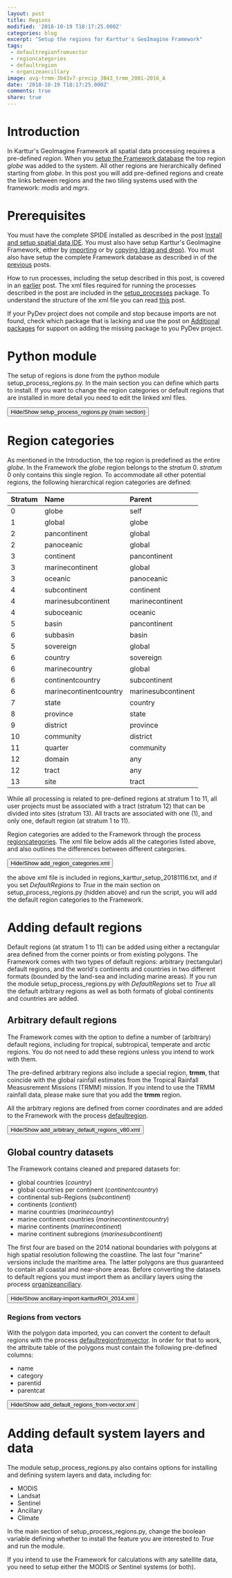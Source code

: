 ```yaml
---
layout: post
title: Regions
modified: '2018-10-19 T18:17:25.000Z'
categories: blog
excerpt: "Setup the regions for Karttur's GeoImagine Framework"
tags:
 - defaultregionfromvector
 - regioncategories
 - defaultregion
 - organizeancillary
image: avg-trmm-3b43v7-precip_3B43_trmm_2001-2016_A
date: '2018-10-19 T18:17:25.000Z'
comments: true
share: true
---
```

<script src="https://karttur.github.io/common/assets/js/karttur/togglediv.js"></script>

# Introduction

In Karttur's GeoImagine Framework all spatial data processing requires a pre-defined _region_. When you [setup the Framework database](../blog-setup-db/) the top region _globe_ was added to the system. All other regions are hierarchically defined starting from _globe_. In this post you will add pre-defined regions and create the links between regions and the two tiling systems used with the framework: _modis_ and _mgrs_.

# Prerequisites

You must have the complete SPIDE installed as described in the post [Install and setup spatial data IDE](https://karttur.github.io/setup-ide/). You must also have setup Karttur's GeoImagine Framework, either by [importing](../blog-importy-project-eclipse/) or by [copying (drag and drop)](../blog-copy-project-eclipse/). You must also have setup the complete Framework database as described in of the [previous](../blog-setup-db/) posts.

How to run processes, including the setup described in this post, is covered in an [earlier](../blog-run/) post. The xml files required for running the processes described in the post are included in the [<span class='pacakge'>setup_processes</span>](https://github.com/karttur/geoimagine-setup_processes/) package. To understand the structure of the xml file you can read [this](../blog-xml/) post.

If your PyDev project does not compile and stop because imports are not found, check which package that is lacking and use the post on [Additional packages](../blog-add-packages) for support on adding the missing package to you PyDev project.

# Python module

The setup of regions is done from the python module <span class='file'>setup_process_regions.py</span>. In the main section you can define which parts to install. If you want to change the region categories or default regions that are installed in more detail you need to edit the linked xml files.

<button id= "togglesetuptxt" onclick="hiddencode('setuptxt')">Hide/Show setup_process_regions.py (main section)</button>

<div id="setuptxt" style="display:none">

{% capture text-capture %}
{% raw %}
```
if __name__ == "__main__":
    '''
    '''
    DefaultRegions = True
    MODIS = False
    Landsat = False
    Sentinel = True
    Ancillary = False
    Climate = False
    verbose = True

    '''Link to project file that sets up default regions, arbitrary regions and special regions.
    '''
    if DefaultRegions:
        projFN = 'regions_karttur_setup_20181116.txt'
        Setup('regiondoc',projFN,verbose)

    if MODIS:
        '''Stand alone script that defines the MODIS tile coordinates'''

        FPN = ModisTileCoords()
        '''
        exitstr = 'The script ModisTileCoords() produced a shape with all MODIS SIN tiles projected to Geographic coordiantes.\n \
            Copy the shape data sourse: %(fpn)s,\n and edit the xml file for importing this layer.\n \
            Then comment out the "exit" command and re-run the module.' %{'fpn':FPN}
        exit(exitstr)
        '''
        projFN = 'modis_karttur_setup_20181116.txt'
        Setup('modisdoc',projFN,verbose)

    if Sentinel:
        '''Link to project file that sets up the Sentinel tiling system'''
        projFN = 'sentinel_karttur_setup_2018116.txt'
        Setup('sentineldoc',projFN,verbose)

    if Landsat:
        pass

    if MODIS and Sentinel:
        '''Stand alone script that links sentinel and modis, requires that all sentinel tiles are in the db'''
        LinkSentineModisTiles()

    if MODIS and Landsat:
        LinkLandsatModisTiles()

    if Sentinel and Landsat:
        LinkSentinelLandsatTiles()

    if Ancillary:
        ''' link to project file that imports default ancillary data'''
        projFN = 'ancillary_karttur_setup_20180221_0.txt'
        Setup('ancildoc',projFN,verbose)

    if Climate:
        ''' Climate data'''
        projFN = 'climate_karttur_setup_20181116.txt'
        Setup('climatedoc',projFN,verbose)

```
{% endraw %}
{% endcapture %}
{% include widgets/toggle-code.html  toggle-text=text-capture  %}
</div>

# Region categories

As mentioned in the Introduction, the top region is predefined as the entire _globe_. In the Framework the _globe_ region belongs to the _stratum_ 0. _stratum_ 0 only contains this single region. To accommodate all other potential regions, the following hierarchical region categories are defined:

| Stratum | Name                   | Parent             |
|:--------|:-----------------------|:-------------------|
| 0       | globe                  | self               |
| 1       | global                 | globe              |
| 2       | pancontinent           | global             |
| 2       | panoceanic             | global             |
| 3       | continent              | pancontinent       |
| 3       | marinecontinent        | global             |
| 3       | oceanic                | panoceanic         |
| 4       | subcontinent           | continent          |
| 4       | marinesubcontinent     | marinecontinent    |
| 4       | suboceanic             | oceanic            |
| 5       | basin                  | pancontinent       |
| 6       | subbasin               | basin              |
| 5       | sovereign              | global             |
| 6       | country                | sovereign          |
| 6       | marinecountry          | global             |
| 6       | continentcountry       | subcontinent       |
| 6       | marinecontinentcountry | marinesubcontinent |
| 7       | state                  | country            |
| 8       | province               | state              |
| 9       | district               | province           |
| 10      | community              | district           |
| 11      | quarter                | community          |
| 12      | domain                 | any                |
| 12      | tract                  | any                |
| 13      | site                   | tract              |

While all processing is related to pre-defined regions at stratum 1 to 11, all user projects must be associated with a tract (stratum 12) that can be divided into sites (stratum 13). All tracts are associated with one (1), and only one, default region (at stratum 1 to 11).

Region categories are added to the Framework through the process [<span class='package'>regioncategories</span>](../../subprocess/subproc-regioncategories/). The xml file below adds all the categories listed above, and also outlines the differences between different categories.

<button id= "toggleregioncats" onclick="hiddencode('regioncats')">Hide/Show add_region_categories.xml</button>

<div id="regioncats" style="display:none">

{% capture text-capture %}
{% raw %}

```
<?xml version='1.0' encoding='utf-8'?>
<manageregion>
	<userproj userid = 'karttur' projectid = 'karttur' tractid= 'karttur' siteid = '*' plotid = '*' system = 'system'></userproj>

	<!-- Stratum 0 must be added prior to ading other region categroies-->
	<!-- Add region categories-->
	<processx processid ='regioncategories'>
		<overwrite>Y</overwrite>
		<delete>N</delete>
		<parameters regioncat = 'globe' stratum = '0' parentcat = 'self'>
			<title>Globe region</title>
			<label>The entire earth ball - parentid of all other regions</label>
		</parameters>
	</processx>

	<process processid ='regioncategories'>
		<overwrite>Y</overwrite>
		<delete>N</delete>
		<parameters regioncat = 'global' stratum = '1' parentcat = 'globe'>
			<title>Global regions, apart from the earth itself </title>
			<label>Global regions include regions that cover more than one continent, usually girdling the Earth.</label>
		</parameters>
	</process>

	<process processid ='regioncategories'>
		<overwrite>Y</overwrite>
		<delete>N</delete>
		<parameters regioncat = 'pancontinent' stratum = '2' parentcat = 'globe'>
			<title>Continental landmasses</title>
			<label>Pancontinental include Americas, Eurasia, Africa, Australia, Oceania and Antarctica.</label>
		</parameters>
	</process>

	<process processid ='regioncategories'>
		<overwrite>Y</overwrite>
		<delete>N</delete>
		<parameters regioncat = 'panoceanic' stratum = '2' parentcat = 'globe'>
			<title>Panoceanic regions, covering more than one ocean</title>
			<label>Panoceanic regions include the Arctic, North Atlantic, Indian, Pacific and Antarctic oceans.</label>
		</parameters>
	</process>

	<process processid ='regioncategories'>
		<overwrite>Y</overwrite>
		<delete>N</delete>
		<parameters regioncat = 'continent' stratum = '3' parentcat = 'pancontinent'>
			<title>The classical 7 continents</title>
			<label>Continental include North America, South America, Europe, Asia, Africa, Oceania and Antarctica</label>
		</parameters>
	</process>

	<process processid ='regioncategories'>
		<overwrite>Y</overwrite>
		<delete>N</delete>
		<parameters regioncat = 'marinecontinent' stratum = '3' parentcat = 'globe'>
			<title>The classical 7 continents, including marine regions</title>
			<label>Marine Continental include North America, South America, Europe, Asia, Africa, Oceania and Antarctica</label>
		</parameters>
	</process>

	<process processid ='regioncategories'>
		<overwrite>Y</overwrite>
		<delete>N</delete>
		<parameters regioncat = 'oceanic' stratum = '3' parentcat = 'panoceanic'>
			<title>Oceanic regions, covering more than one ocean</title>
			<label>Oceanic regions include the Arctic, North Atlantic, South Atlantic, Indian, North Pacific, South Pacific and Antarctic oceans .</label>
		</parameters>
	</process>

	<process processid ='regioncategories'>
		<overwrite>Y</overwrite>
		<delete>N</delete>
		<parameters regioncat = 'subcontinent' stratum = '4' parentcat = 'continent'>
			<title>Regions with subcontinental coverage, covering more than one country</title>
			<label>Subcontinental regions cover arbitrary regions, defined by e.g. political, climatic or topographic conditions</label>
		</parameters>
	</process>

	<process processid ='regioncategories'>
		<overwrite>Y</overwrite>
		<delete>N</delete>
		<parameters regioncat = 'marinesubcontinent' stratum = '4' parentcat = 'marinecontinent'>
			<title>Regions with subcontinental coverage, covering more than one country</title>
			<label>Subcontinental regions cover arbitrary regions, defined by e.g. political, climatic or topographic conditions</label>
		</parameters>
	</process>

	<process processid ='regioncategories'>
		<overwrite>Y</overwrite>
		<delete>N</delete>
		<parameters regioncat = 'suboceanic' stratum = '4' parentcat = 'oceanic'>
			<title>Regions with suboceanic coverage, including enclosed seas</title>
			<label>Suboceanic regions cover both defined enclosed seas as well as other oceanic regions falling within a single of the seven classical oceans</label>
		</parameters>
	</process>

	<process processid ='regioncategories'>
		<overwrite>Y</overwrite>
		<delete>N</delete>
		<parameters regioncat = 'basin' stratum = '5' parentcat = 'pancontinent'>
			<title>Regions with hydrological basin coverage</title>
			<label>The basin region category contains the worlds hydrological basins (watersheds)</label>
		</parameters>
	</process>

	<process processid ='regioncategories'>
		<overwrite>Y</overwrite>
		<delete>N</delete>
		<parameters regioncat = 'subbasin' stratum = '6' parentcat = 'basin'>
			<title>Regions with hydrological subasin coverage</title>
			<label>The subbasin region category contains subbasins of basins (watersheds)</label>
		</parameters>
	</process>

	<process processid ='regioncategories'>
		<overwrite>Y</overwrite>
		<delete>N</delete>
		<parameters regioncat = 'sovereign' stratum = '5' parentcat = 'globe'>
			<title>Sovereign (composite) nation states</title>
			<label>Sovereign (composite) nation states</label>
		</parameters>
	</process>

	<process processid ='regioncategories'>
		<overwrite>Y</overwrite>
		<delete>N</delete>
		<parameters regioncat = 'country' stratum = '6' parentcat = 'sovereign'>
			<title>Country</title>
			<label>Country (usually with recognized iso-code)</label>
		</parameters>
	</process>

	<process processid ='regioncategories'>
		<overwrite>Y</overwrite>
		<delete>N</delete>
		<parameters regioncat = 'marinecountry' stratum = '6' parentcat = 'globe'>
			<title>Country incl maritime area</title>
			<label>Country incl maritime area (usually with recognized iso-code)</label>
		</parameters>
	</process>

	<process processid ='regioncategories'>
		<overwrite>Y</overwrite>
		<delete>N</delete>
		<parameters regioncat = 'continentcountry' stratum = '6' parentcat = 'subcontinent'>
			<title>Country, or part of country, falling within one of the classical 7 continents</title>
			<label>Transcontinental countries are split into parts</label>
		</parameters>
	</process>

	<process processid ='regioncategories'>
		<overwrite>Y</overwrite>
		<delete>N</delete>
		<parameters regioncat = 'marinecontinentcountry' stratum = '6' parentcat = 'marinesubcontinent'>
			<title>Country, or part of country, falling within one of the classical 7 continents</title>
			<label>Transcontinental countries are split into parts</label>
		</parameters>
	</process>


	<process processid ='regioncategories'>
		<overwrite>Y</overwrite>
		<delete>N</delete>
		<parameters regioncat = 'state' stratum = '7' parentcat = 'country'>
			<title>State</title>
			<label>State as part of a country (countries with no states are set to country = state)</label>
		</parameters>
	</process>

	<process processid ='regioncategories'>
		<overwrite>Y</overwrite>
		<delete>N</delete>
		<parameters regioncat = 'province' stratum = '8' parentcat = 'state'>
			<title>Province within a country</title>
			<label>Provinces as part of a state</label>
		</parameters>
	</process>

	<process processid ='regioncategories'>
		<overwrite>Y</overwrite>
		<delete>N</delete>
		<parameters regioncat = 'district' stratum = '9' parentcat = 'province'>
			<title>District within Province</title>
			<label>District is an arbitrary political division used for designating regions within a province</label>
		</parameters>
	</process>

	<process processid ='regioncategories'>
		<overwrite>Y</overwrite>
		<delete>N</delete>
		<parameters regioncat = 'community' stratum = '10' parentcat = 'district'>
			<title>Community within dstrict</title>
			<label>Community is an arbitrary political division used for designating regions within a district</label>
		</parameters>
	</process>

	<process processid ='regioncategories'>
		<overwrite>Y</overwrite>
		<delete>N</delete>
		<parameters regioncat = 'quarter' stratum = '11' parentcat = 'community'>
			<title>Quarter within community</title>
			<label>Quarter is an arbitrary division used for designating regions within a community</label>
		</parameters>
	</process>

	<process processid ='regioncategories'>
		<overwrite>Y</overwrite>
		<delete>N</delete>
		<parameters regioncat = 'domain' stratum = '12' parentcat = '*'>
			<title>Arbitrary spatial extent having any region of categories 0 to 11 as parentid</title>
			<label>User defined but public region definition</label>
		</parameters>
	</process>

	<process processid ='regioncategories'>
		<overwrite>Y</overwrite>
		<delete>N</delete>
		<parameters regioncat = 'tract' stratum = '12' parentcat = '*'>
			<title>Tract is a user defined region category (private or public) and can have any region of categories 0 to 11 as parentid</title>
			<label>Tract is arbitrary defined by users, and can be kept private or made available for public use</label>
		</parameters>
	</process>

	<process processid ='regioncategories'>
		<overwrite>Y</overwrite>
		<delete>N</delete>
		<parameters regioncat = 'site' stratum = '13' parentcat = 'tract'>
			<title>Site is a user defined region category having tract as parentid</title>
			<label>Site is arbitrary defined by users</label>
		</parameters>
	</process>

</manageregion>

```

{% endraw %}
{% endcapture %}
{% include widgets/toggle-code.html  toggle-text=text-capture  %}
</div>

the above xml file is included in <span class='file'>regions_karttur_setup_20181116.txt</span>, and if you set _DefaultRegions_ to _True_ in the main section on <span class='file'>setup_process_regions.py</span> (hidden above) and run the script, you will add the default region categories to the Framework.

# Adding default regions

Default regions (at stratum 1 to 11) can be added using either a rectangular area defined from the corner points or from existing polygons. The Framework comes with two types of default regions: arbitrary (rectangular) default regions, and the world's continents and countries in two different formats (bounded by the land-sea and including marine areas). If you run the module <span class='file'>setup_process_regions.py</span> with _DefaultRegions_ set to _True_ all the default arbitrary regions as well as both formats of global continents and countries are added.

## Arbitrary default regions

The Framework comes with the option to define a number of (arbitrary) default regions, including for tropical, subtropical, temperate and arctic regions. You do not need to add these regions unless you intend to work with them.

The pre-defined arbitrary regions also include a special region, __trmm__, that coincide with the global rainfall estimates from the Tropical Rainfall Measusrement Missions (TRMM) mission. If you intend to use the TRMM rainfall data, please make sure that you add the __trmm__ region.

All the arbitrary regions are defined from corner coordinates and are added to the Framework with the process [<span class='package'>defaultregion</span>](../../subprocess/subproc-defaultregion/).

<button id= "toggledefaultregions" onclick="hiddencode('defaultregions')">Hide/Show add_arbitrary_default_regions_v80.xml</button>

<div id="defaultregions" style="display:none">

{% capture text-capture %}
{% raw %}

```
<?xml version='1.0' encoding='utf-8'?>
<manageprocess>
	<userproj userid = 'karttur' projectid = 'karttur' tractid= 'karttur' siteid = '*' plotid = '*' system = 'system'></userproj>
	<period timestep = 'static'></period>

	<!-- Add default region globall (global)-->
	<process processid ='defaultregion'>
		<overwrite>Y</overwrite>
		<delete>N</delete>
		<parameters regioncat = 'global' regionid = 'global' regionname = 'Global'  parentid = 'globe' parentcat = 'globe' stratum = '1' minlon = '-180' minlat = '-90' maxlon = '180' maxlat = '90' epsg = '4326' version = '1'>
			<title>Global region</title>
			<label>Global region</label>
		</parameters>
		<dstpath volume = 'OPUS' ></dstpath>
		<dstcomp>
			 <roi measure = 'N' source = 'karttur' product = 'karttur'  band = 'roi' prefix = 'roi'></roi>
		</dstcomp>
	</process>

	<!-- Add default region tropical (global)-->
	<process processid ='defaultregion'>
		<overwrite>Y</overwrite>
		<delete>N</delete>
		<parameters regioncat = 'global' regionid = 'globaltropics' regionname = 'Globaltropics'  parentid = 'globe' parentcat = 'globe' stratum = '1' minlon = '-180' minlat = '-23.43705' maxlon = '180' maxlat = '23.43705' epsg = '4326' version = '1'>
			<title>Global tropical region</title>
			<label>Region between the tropics</label>
		</parameters>
		<dstpath volume = 'OPUS' ></dstpath>
		<dstcomp>
			 <roi measure = 'N' source = 'karttur' product = 'karttur'  band = 'roi' prefix = 'roi'></roi>
		</dstcomp>
	</process>

	<!-- Add default region northtropical (global)-->
	<process processid ='defaultregion'>
		<overwrite>Y</overwrite>
		<delete>N</delete>
		<parameters regioncat = 'global' regionid = 'northtropical' regionname = 'North Tropical zones'  parentid = 'globe' parentcat = 'globe' stratum = '1' minlon = '-180' minlat = '0' maxlon = '180' maxlat = '23.43705' epsg = '4326' version = '1'>
			<title>Global norhtern tropical region</title>
			<label>Region between the equator and north 23.5 degrees</label>
		</parameters>
		<dstpath volume = 'OPUS' ></dstpath>
		<dstcomp>
			<roi measure = 'N' source = 'karttur' product = 'karttur'  band = 'roi' prefix = 'roi'></roi>
		</dstcomp>
	</process>

	<!-- Add default southtropical (global)-->
	<process processid ='defaultregion'>
		<overwrite>Y</overwrite>
		<delete>N</delete>
		<parameters regioncat = 'global' regionid = 'southtropical' regionname = 'South Tropical zones'  parentid = 'globe' parentcat = 'globe' stratum = '1' minlon = '-180' minlat = '-23.43705' maxlon = '180' maxlat = '0' epsg = '4326' version = '1'>
			<title>Global southern tropical region</title>
			<label>Region between the equator and south 23.5 degrees</label>
		</parameters>
		<dstpath volume = 'OPUS' ></dstpath>
		<dstcomp>
			<roi measure = 'N' source = 'karttur' product = 'karttur'  band = 'roi' prefix = 'roi'></roi>
		</dstcomp>
	</process>

	<!-- Add default region norhtsubtropical (global)-->
	<process processid ='defaultregion'>
		<overwrite>Y</overwrite>
		<delete>N</delete>
		<parameters regioncat = 'global' regionid = 'northsubtropical' regionname = 'North Subtropical zone'  parentid = 'globe' parentcat = 'globe' stratum = '1' minlon = '-180' minlat = '23.43705' maxlon = '180' maxlat = '40' epsg = '4326' version = '1'>
			<title>Global northern subtropical region</title>
			<label>Region extending between the northern tropic (23.5 degrees) to 40 degrees north</label>
		</parameters>
		<dstpath volume = 'OPUS' ></dstpath>
		<dstcomp>
			<roi measure = 'N' source = 'karttur' product = 'karttur'  band = 'roi' prefix = 'roi'></roi>
		</dstcomp>
	</process>

	<!-- Add default region southsubtropical (global)-->
	<process processid ='defaultregion'>
		<overwrite>Y</overwrite>
		<delete>N</delete>
		<parameters regioncat = 'global' regionid = 'southsubtropical' regionname = 'South Subtropical zone'  parentid = 'globe' parentcat = 'globe' stratum = '1' minlon = '-180' minlat = '-40' maxlon = '180' maxlat = '-23.43705' epsg = '4326' version = '1'>
			<title>Global northern subtropical region</title>
			<label>Region extending between the southern tropic (23.5 degrees) to 40 degrees south</label>
		</parameters>
		<dstpath volume = 'OPUS' ></dstpath>
		<dstcomp>
			<roi  measure = 'N' source = 'karttur' product = 'karttur'  band = 'roi' prefix = 'roi'></roi>
		</dstcomp>
	</process>

	<!-- Add default region pantropical (global)-->
	<process processid ='defaultregion'>
		<overwrite>Y</overwrite>
		<delete>N</delete>
		<parameters regioncat = 'global' regionid = 'pantropical' regionname = 'Global Pantropical zone'  parentid = 'globe' parentcat = 'globe' stratum = '1' minlon = '-180' minlat = '-40' maxlon = '180' maxlat = '40' epsg = '4326' version = '1'>
			<title>Global panropical region</title>
			<label>Region including the tropics and subtropics (between 40 degrees north and south)</label>
		</parameters>
		<dstpath volume = 'OPUS' ></dstpath>
		<dstcomp>
			<roi measure = 'N' source = 'karttur' product = 'karttur'  band = 'roi' prefix = 'roi'></roi>
		</dstcomp>
	</process>

	<!-- Add default region trmmtropical (global)-->
	<process processid ='defaultregion'>
		<overwrite>Y</overwrite>
		<delete>N</delete>
		<parameters regioncat = 'global' regionid = 'trmm' regionname = 'TRMM tropical zone'  parentid = 'globe' parentcat = 'globe' stratum = '1' minlon = '-180' minlat = '-50' maxlon = '180' maxlat = '50' epsg = '4326' version = '1'>
			<title>TRMM precipitation coverage region</title>
			<label>Region for the TRMM data products</label>
		</parameters>
		<dstpath volume = 'OPUS' ></dstpath>
		<dstcomp>
			 <roi measure = 'N' source = 'karttur' product = 'karttur'  band = 'roi' prefix = 'roi'></roi>
		</dstcomp>
	</process>

	<!-- Add default region northtemperate (global)-->
	<process processid ='defaultregion'>
		<overwrite>Y</overwrite>
		<delete>N</delete>
		<parameters regioncat = 'global' regionid = 'northtemperate' regionname = 'North Temperate zone'  parentid = 'globe' parentcat = 'globe' stratum = '1' minlon = '-180' minlat = '40' maxlon = '180' maxlat = '66.565325' epsg = '4326' version = '1'>
			<title>Global northern temperate zone</title>
			<label>Region extending between 40 degrees north and the arctic circles (66.5 degrees)</label>
		</parameters>
		<dstpath volume = 'OPUS' ></dstpath>
		<dstcomp>
			<roi measure = 'N' source = 'karttur' product = 'karttur'  band = 'roi' prefix = 'roi'></roi>
		</dstcomp>

	</process>

	<!-- Add default region southtemperate (global)-->
	<process processid ='defaultregion'>
		<overwrite>Y</overwrite>
		<delete>N</delete>
		<parameters regioncat = 'global' regionid = 'southtemperate' regionname = 'South Temperate zone'  parentid = 'globe' parentcat = 'globe' stratum = '1' minlon = '-180' minlat = '-66.565325' maxlon = '180' maxlat = '-40' epsg = '4326' version = '1'>
			<title>Global southern temperate zone</title>
			<label>Region extending between 40 degrees south and the antarctic circles (66.5 degrees)</label>
		</parameters>
		<dstpath volume = 'OPUS' ></dstpath>
		<dstcomp>
			<roi measure = 'N' source = 'karttur' product = 'karttur'  band = 'roi' prefix = 'roi'></roi>
		</dstcomp>
	</process>

	<!-- Add default region arctic (global)-->
	<process processid ='defaultregion'>
		<overwrite>Y</overwrite>
		<delete>N</delete>
		<parameters regioncat = 'global' regionid = 'arctic' regionname = 'Arctic'  parentid = 'globe' parentcat = 'globe' stratum = '1' minlon = '-180' minlat = '66.565325' maxlon = '180' maxlat = '90' epsg = '4326' version = '1'>
			<title>Global arctic zone</title>
			<label>Region extending from the arctic circles (66.5 degrees) to the North Pole</label>
		</parameters>
		<dstpath volume = 'OPUS' ></dstpath>
		<dstcomp>
			<roi  measure = 'N' source = 'karttur' product = 'karttur'  band = 'roi' prefix = 'roi'></roi>
		</dstcomp>
	</process>

	<!-- Add default region arctic (global)-->
	<process processid ='defaultregion'>
		<overwrite>Y</overwrite>
		<delete>N</delete>
		<parameters regioncat = 'global' regionid = 'antarctic' regionname = 'Antarctic'  parentid = 'globe' parentcat = 'globe' stratum = '1' minlon = '-180' minlat = '-90' maxlon = '180' maxlat = '-66.565325' epsg = '4326' version = '1'>
			<title>Global antarctic zone</title>
			<label>Region extending from the antarctic circles (66.5 degrees) to the South Pole</label>
		</parameters>
		<dstpath volume = 'OPUS' ></dstpath>
		<dstcomp>
			<roi measure = 'N' source = 'karttur' product = 'karttur'  band = 'roi' prefix = 'roi'></roi>
		</dstcomp>
	</process>
</manageprocess>

```
{% endraw %}
{% endcapture %}
{% include widgets/toggle-code.html  toggle-text=text-capture  %}
</div>

## Global country datasets

The Framework contains cleaned and prepared datasets for:

- global countries (_country_)
- global countries per continent (_continentcountry_)
- continental sub-Regions (_subcontinent_)
- continents (_contient_)
- marine countries (_marinecountry_)
- marine continent countries (_marinecontinentcountry_)
- marine continents (_marinecontinent_)
- marine continent subregions (_marinesubcontinent_)

The first four are based on the 2014 national boundaries with polygons at high spatial resolution following the coastline. The last four "marine" versions include the maritime area. The latter polygons are thus guaranteed to contain all coastal and near-shore areas. Before converting the datasets to default regions you must import them as ancillary layers using the process [<span class='package'>organizeancillary</span>](../../subprocess/subproc-organizeancillary/).

<button id= "toggleimport" onclick="hiddencode('import')">Hide/Show ancillary-import-kartturROI_2014.xml</button>

<div id="import" style="display:none">

{% capture text-capture %}
{% raw %}

```
<?xml version='1.0' encoding='utf-8'?>
<organize>
	<userproj userid = 'karttur' projectid = 'karttur' tractid= 'karttur' system = 'ancillary'></userproj>
	<period startyear = "2014" endyear = "2014" timestep='singleyear'></period>

	<process processid ='organizeancillary'>
		<parameters importdef='shp'
			epsg = '4326'
			instid = 'karttur'
			dsname = 'globalROI'
			source = 'karttur'
			dsversion = "1.0"
			accessdate = "20170320"
			regionid = 'globe'
			regioncat = 'globe'
			datadir ='worldclim'
			datafile=''
			metapath =""
			dataurl = ""
			metaurl=""
			title = "Global default regions"
			label = "Global default regions based on countries and continents"
			replacestr = ''
			replacetag = ''
		> </parameters>

		<srcpath volume = "OPUS/ANCILIMPORT" hdrfiletype = "shp" datfiletype = ""></srcpath>
		<dstpath volume = "OPUS" hdrfiletype = "shp" datfiletype = ""></dstpath>

		<srcraw id='country'
			datadir ='karttur/political'
			datafile = "countries_karttur_global_2014"
			datalayer = "countries"
			measure = "N"
			dsversion = "2014"
			accessdate = "20170403"
			product = 'karttur'
			theme = "roi"
			subtheme = "defaultregion"
			copyright = ""
			dataurl = ""
			metapath =""
			metaurl=""
			title = "Global countries (with iso-codes)"
			label = "Cleaned vectors from ShareGeo representing global countries for 2014"
		></srcraw>
		<dstcomp>
			<country masked='Y'  measure = "N" source = "karttur" product = "karttur"
			     folder = 'defaultregions' band = "country" prefix = "country" suffix = "0"
			     scalefac = "1" offsetadd = "0" dataunit = "boundary" celltype = 'vector' cellnull = '-32768'>
			</country>
		</dstcomp>


		<srcraw id='country-continent'
			datadir ='karttur/political'
			datafile = "countries-continents_karttur_global_2014"
			datalayer = "countries-continents"
			measure = "N"
			dsversion = "2014"
			accessdate = "20170403"
			product = 'karttur'
			theme = "roi"
			subtheme = "defaultregion"
			copyright = ""
			dataurl = ""
			metapath =""
			metaurl=""
			title = "Global countries (with iso-codes)"
			label = "Cleaned vectors from ShareGeo representing global countries for 2014"
		></srcraw>
		<dstcomp>
			<country-continent masked='Y' measure = "N" source = "karttur" product = "karttur"
					   folder = 'defaultregions' band = "country-continent"
					   prefix = "country-continent" suffix = "0" scalefac = "1"
					   offsetadd = "0" dataunit = "boundary" celltype = 'vector' cellnull = '-32768'>
			</country-continent>
		</dstcomp>

		<srcraw id ='continent-subregions'
			datadir ='karttur/subregions'
			datafile = "continent-subregions_karttur_global_2014"
			datalayer = "continent-subregions"
			measure = "N"
			dsversion = "2014"
			accessdate = "20170403"
			product = 'karttur'
			theme = "roi"
			subtheme = "defaultregion"
			copyright = ""
			dataurl = ""
			metapath =""
			metaurl=""
			title = "Global countries (with iso-codes)"
			label = "Cleaned vectors from ShareGeo representing global countries for 2014"
		></srcraw>
		<dstcomp>
			 <continent-subregions masked='Y' measure = "N" source = "karttur" product = "karttur"
					       folder = 'defaultregions' band = "continent-subregions"
					       prefix = "continent-subregions" suffix = "0" scalefac = "1"
					       offsetadd = "0" dataunit = "boundary" celltype = 'vector' cellnull = '-32768'>
			</continent-subregions>
		</dstcomp>
		<srcraw id='continents'
			datadir ='karttur/continents'
			datafile = "continents_karttur_global_2014"
			datalayer = "continents"
			measure = "N"
			dsversion = "2014"
			accessdate = "20170403"
			product = 'karttur'
			theme = "roi"
			subtheme = "defaultregion"
			copyright = ""
			dataurl = ""
			metapath =""
			metaurl=""
			title = "Global countries (with iso-codes)"
			label = "Cleaned vectors from ShareGeo representing global countries for 2014"
		></srcraw>
		<dstcomp>
			<continents masked='Y' measure = "N" source = "karttur" product = "karttur"  folder = 'defaultregions'
			 band = "continents" prefix = "continents" suffix = "0" scalefac = "1"
			 offsetadd = "0" dataunit = "boundary" celltype = 'vector' cellnull = '-32768'>
			</continents>
		</dstcomp>

		<srcraw id='marine-countries'
			datadir ='karttur/marinecountries'
			datafile = "marine-countries_karttur_2014"
			datalayer = "marine-countries"
			measure = "N"
			dsversion = "2014"
			accessdate = "20170403"
			product = 'karttur'
			theme = "roi"
			subtheme = "defaultregion"
			copyright = ""
			dataurl = ""
			metapath =""
			metaurl=""
			title = "Global countries (with iso-codes)"
			label = "Cleaned vectors from ShareGeo representing global countries for 2014"
		></srcraw>
		<dstcomp>

			<marine-countries masked='Y' measure = "N" source = "karttur" product = "karttur"  folder = 'defaultregions'
			 band = "marine-countries" prefix = "marine-countries" suffix = "0"
			 scalefac = "1" offsetadd = "0" dataunit = "boundary" celltype = 'vector' cellnull = '-32768'>
			</marine-countries>

		</dstcomp>

		<srcraw id='marine-continent-countries'
			datadir ='karttur/marinecountries'
			datafile = "marine-continent-countries_karttur_2014"
			datalayer = "marine-continent-countries"
			measure = "N"
			dsversion = "2014"
			accessdate = "20170403"
			product = 'karttur'
			theme = "roi"
			subtheme = "defaultregion"
			copyright = ""
			dataurl = ""
			metapath =""
			metaurl=""
			title = "Global countries (with iso-codes)"
			label = "Cleaned vectors from ShareGeo representing global countries for 2014"
		></srcraw>
		<dstcomp>
			 <marine-continent-countries masked='Y' measure = "N" source = "karttur" product = "karttur"
						     folder = 'defaultregions' band = "marine-continent-countries"
						     prefix = "marine-continent-countries" suffix = "0" scalefac = "1"
						     offsetadd = "0" dataunit = "boundary" celltype = 'vector' cellnull = '-32768'>
			</marine-continent-countries>
		</dstcomp>

		<srcraw id="marine-continent-subregions"
			datadir ='karttur/marinesubregions'
			datafile = "marine-continent-subregions_karttur_2014"
			datalayer = "marine-continent-subregions"
			measure = "N"
			dsversion = "2014"
			accessdate = "20170403"
			product = 'karttur'
			theme = "roi"
			subtheme = "defaultregion"
			copyright = ""
			dataurl = ""
			metapath =""
			metaurl=""
			title = "Global countries (with iso-codes)"
			label = "Cleaned vectors from ShareGeo representing global countries for 2014"
		></srcraw>
		<dstcomp>

			<marine-continent-subregions masked='Y' measure = "N" source = "karttur" product = "karttur"
			 folder = 'defaultregions' band = "marine-continent-subregions"
			 prefix = "marine-continent-subregions" suffix = "0"
			 scalefac = "1" offsetadd = "0" dataunit = "boundary" celltype = 'vector' cellnull = '-32768'>
			</marine-continent-subregions>
		</dstcomp>

		<srcraw id="marine-continents"
			datadir ='karttur/marinecontinents'
			datafile = "marine-continents_karttur_2014"
			datalayer = "marine-continents"
			measure = "N"
			dsversion = "2014"
			accessdate = "20170403"
			product = 'karttur'
			theme = "roi"
			subtheme = "defaultregion"
			copyright = ""
			dataurl = ""
			metapath =""
			metaurl=""
			title = "Global countries (with iso-codes)"
			label = "Cleaned vectors from ShareGeo representing global countries for 2014"
		></srcraw>
		<dstcomp>
			<marine-continents masked='Y' measure = "N" source = "karttur" product = "karttur"
			 folder = 'defaultregions' band = "marine-continents"
			 prefix = "marine-continents" suffix = "0" scalefac = "1" offsetadd = "0"
			 dataunit = "boundary" celltype = 'vector' cellnull = '-32768'>
			</marine-continents>

		</dstcomp>

	</process>
</organize>

```

{% endraw %}
{% endcapture %}
{% include widgets/toggle-code.html  toggle-text=text-capture  %}
</div>

### Regions from vectors

With the polygon data imported, you can convert the content to default regions with the process [<span class='package'>defaultregionfromvector</span>](../../subprocess/subproc-defaultregionfromvector/). In order for that to work, the attribute table of the polygons must contain the following pre-defined columns:

- name
- category
- parentid
- parentcat

<button id= "toggledefaultregionfromvector" onclick="hiddencode('defaultregionfromvector')">Hide/Show add_default_regions_from-vector.xml</button>

<div id="defaultregionfromvector" style="display:none">

{% capture text-capture %}
{% raw %}

```
<?xml version='1.0' encoding='utf-8'?>
<manageprocess>
	<userproj userid = 'karttur' projectid = 'karttur' tractid= 'karttur' siteid = '*' plotid = '*' system = 'ancillary'></userproj>
	<period startyear = '2014' endyear = '2014' timestep='singleyear'></period>


	<!-- For a region to be added, the category, the parentid category and the explicit parentid must all exist-->

	<!-- Add contient regions from shape file-->
	<process processid ='defaultregionfromvector'>
		<parameters idcol = 'NAME' namecol = 'NAME' categorycol ='CATEGORY' parentidcol = 'PARENTNAME' parentcatcol = 'PARENTCAT'  stratumcol = 'STRATUM' version = 'kt1' epsg = '4326' >
			<titlecol>NAME</titlecol>
			<labelcol>CATEGORY</labelcol>
		</parameters>
		<srcpath volume = "OPUS"></srcpath>
		<dstpath volume = "OPUS"></dstpath>
		<srccomp>
			<continents source = "karttur" product = "karttur" folder = 'defaultregions'
			     band = "continents" prefix = "continents" suffix = "0"></continents>
		</srccomp>
		<dstcopy srccomp='continents' band='continents'></dstcopy>
	</process>

	<!-- Add continent-subregions from shape file-->
	<process processid ='defaultregionfromvector'>
		<parameters idcol = 'NAME' namecol = 'NAME' categorycol ='CATEGORY' parentidcol = 'PARENTNAME' parentcatcol = 'PARENTCAT'  stratumcol = 'STRATUM' version = 'kt1' epsg = '4326' >
			<titlecol>NAME</titlecol>
			<labelcol>CATEGORY</labelcol>
		</parameters>
		<srcpath volume = "OPUS"></srcpath>
		<dstpath volume = "OPUS"></dstpath>
		<srccomp>
			<continent-subregions source = "karttur" product = "karttur" folder = 'defaultregions'
			     band = "continent-subregions" prefix = "continent-subregions" suffix = "0"></continent-subregions>
		</srccomp>
		<dstcopy srccomp='continent-subregions' band='continent-subregions'></dstcopy>

	</process>

	<!-- Add country regions from shape file (globe as parentid so OK)-->
	<process processid ='defaultregionfromvector'>
		<parameters idcol = 'ISO_A2' namecol = 'NAME' categorycol ='CATEGORY' parentidcol = 'PARENTNAME' parentcatcol = 'PARENTCAT'  stratumcol = 'STRATUM' version = 'kt1' epsg = '4326' >
			<titlecol>FORMALNAME</titlecol>
			<labelcol>TYPE</labelcol>
		</parameters>
		<srcpath volume = "OPUS"></srcpath>
		<dstpath volume = "OPUS"></dstpath>
		<srccomp>
			<country source = "karttur" product = "karttur" folder = 'defaultregions'
			     band = "country" prefix = "country" suffix = "0"></country>
		</srccomp>
		<dstcopy srccomp='country' band='country'></dstcopy>


	</process>

	<!-- Add country-continent from shape file-->
	<process processid ='defaultregionfromvector'>
		<parameters idcol = 'CODE' namecol = 'NAME' categorycol ='CATEGORY' parentidcol = 'PARENTNAME' parentcatcol = 'PARENTCAT'  stratumcol = 'STRATUM' version = 'kt1' epsg = '4326' >
			<titlecol>FORMALNAME</titlecol>
			<labelcol>TYPE</labelcol>
		</parameters>
		<srcpath volume = "OPUS"></srcpath>
		<dstpath volume = "OPUS"></dstpath>
		<srccomp>
			<country-continent source = "karttur" product = "karttur" folder = 'defaultregions'
			     band = "country-continent" prefix = "country-continent" suffix = "0"></country-continent>
		</srccomp>
		<dstcopy srccomp='country-continent' band='country-continent'></dstcopy>

	</process>

	<!-- Marine countries and continents-->
	<!-- Add regions from shape file-->

	<process processid ='defaultregionfromvector'>
		<parameters idcol = 'NAME' namecol = 'NAME' categorycol ='CATEGORY' parentidcol = 'PARENTNAME' parentcatcol = 'PARENTCAT'  stratumcol = 'STRATUM' version = 'kt1' epsg = '4326' >
			<titlecol>NAME</titlecol>
			<labelcol>CATEGORY</labelcol>
		</parameters>
		<srcpath volume = "OPUS"></srcpath>
		<dstpath volume = "OPUS"></dstpath>
		<srccomp>
			<marine-continents source = "karttur" product = "karttur" folder = 'defaultregions'
			     band = "marine-continents" prefix = "marine-continents" suffix = "0"></marine-continents>
		</srccomp>
		<dstcopy srccomp='marine-continents' band='marine-continents'></dstcopy>
	</process>

	<process processid ='defaultregionfromvector'>
		<parameters idcol = 'NAME' namecol = 'NAME' categorycol ='CATEGORY' parentidcol = 'PARENTNAME' parentcatcol = 'PARENTCAT'  stratumcol = 'STRATUM' version = 'kt1' epsg = '4326' >
			<titlecol>NAME</titlecol>
			<labelcol>CATEGORY</labelcol>
		</parameters>
		<srcpath volume = "OPUS"></srcpath>
		<dstpath volume = "OPUS"></dstpath>
		<srccomp>
			<marine-continent-subregions source = "karttur" product = "karttur" folder = 'defaultregions'
			     band = "marine-continent-subregions" prefix = "marine-continent-subregions" suffix = "0"></marine-continent-subregions>
		</srccomp>
		<dstcopy srccomp='marine-continent-subregions' band='marine-continent-subregions'></dstcopy>
	</process>

	<!-- Add regions from shape file-->
	<process processid ='defaultregionfromvector'>
		<parameters idcol = 'CODE' namecol = 'NAME' categorycol ='CATEGORY' parentidcol = 'PARENTNAME' parentcatcol = 'PARENTCAT'  stratumcol = 'STRATUM' version = 'kt1' epsg = '4326' >
			<titlecol>FORMALNAME</titlecol>
			<labelcol>TYPE</labelcol>
		</parameters>
		<srcpath volume = "OPUS"></srcpath>
		<dstpath volume = "OPUS"></dstpath>
		<srccomp>
			<marine-countries source = "karttur" product = "karttur" folder = 'defaultregions'
			     band = "marine-countries" prefix = "marine-countries" suffix = "0"></marine-countries>
		</srccomp>
		<dstcopy srccomp='marine-countries' band='marine-countries'></dstcopy>
	</process>

	<!-- Add regions from shape file-->
	<process processid ='defaultregionfromvector'>
		<parameters idcol = 'CODE' namecol = 'NAME' categorycol ='CATEGORY' parentidcol = 'PARENTNAME' parentcatcol = 'PARENTCAT'  stratumcol = 'STRATUM' version = 'kt1' epsg = '4326' >
			<titlecol>FORMALNAME</titlecol>
			<labelcol>TYPE</labelcol>
		</parameters>
		<srcpath volume = "OPUS"></srcpath>
		<dstpath volume = "OPUS"></dstpath>
		<srccomp>
			<marine-continent-countries source = "karttur" product = "karttur" folder = 'defaultregions'
			     band = "marine-continent-countries" prefix = "marine-continent-countries" suffix = "0"></marine-continent-countries>
		</srccomp>
		<dstcopy srccomp='marine-contient-countries' band='marine-continent-countries'></dstcopy>
	</process>

</manageprocess>
```

{% endraw %}
{% endcapture %}
{% include widgets/toggle-code.html  toggle-text=text-capture  %}
</div>

# Adding default system layers and data

The module <span class='file'>setup_process_regions.py</span> also contains options for installing and defining system layers and data, including for:

- MODIS
- Landsat
- Sentinel
- Ancillary
- Climate

In the main section of <span class='file'>setup_process_regions.py</span>, change the boolean variable defining whether to install the feature you are interested to _True_ and run the module.

If you intend to use the Framework for calculations with any satellite data, you need to setup either the MODIS or Sentinel systems (or both).
